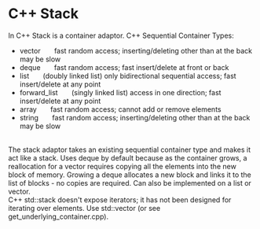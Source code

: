 # C++ Stack
In C++ Stack is a container adaptor. C++ Sequential Container Types:
<ul>
  <li>vector&emsp;&emsp;fast random access; inserting/deleting other than at the back may be slow</li>
  <li>deque&emsp;&emsp;fast random access; fast insert/delete at front or back</li>
  <li>list&emsp;&emsp;(doubly linked list) only bidirectional sequential access; fast insert/delete at any point</li>
  <li>forward_list&emsp;&emsp;(singly linked list) access in one direction; fast insert/delete at any point</li>
  <li>array&emsp;&emsp;fast random access; cannot add or remove elements</li>
  <li>string&emsp;&emsp;fast random access; inserting/deleting other than at the back may be slow</li>
</ul>
<br>The stack adaptor takes an existing sequential container type and makes it act like a stack. Uses deque by default because as the container grows, a reallocation for a vector requires copying all the elements into the new block of memory. Growing a deque allocates a new block and links it to the list of blocks - no copies are required. Can also be implemented on a list or vector.<br>
C++ std::stack doesn't expose iterators; it has not been designed for iterating over elements. Use std::vector (or see get_underlying_container.cpp).
